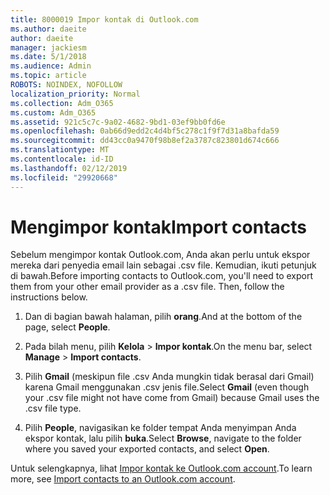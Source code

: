 ```yaml
---
title: 8000019 Impor kontak di Outlook.com
ms.author: daeite
author: daeite
manager: jackiesm
ms.date: 5/1/2018
ms.audience: Admin
ms.topic: article
ROBOTS: NOINDEX, NOFOLLOW
localization_priority: Normal
ms.collection: Adm_O365
ms.custom: Adm_O365
ms.assetid: 921c5c7c-9a02-4682-9bd1-03ef9bb0fd6e
ms.openlocfilehash: 0ab66d9edd2c4d4bf5c278c1f9f7d31a8bafda59
ms.sourcegitcommit: dd43cc0a9470f98b8ef2a3787c823801d674c666
ms.translationtype: MT
ms.contentlocale: id-ID
ms.lasthandoff: 02/12/2019
ms.locfileid: "29920668"
---
```

# <a name="import-contacts"></a><span data-ttu-id="13122-102">Mengimpor kontak</span><span class="sxs-lookup"><span data-stu-id="13122-102">Import contacts</span></span>

<span data-ttu-id="13122-p101">Sebelum mengimpor kontak Outlook.com, Anda akan perlu untuk ekspor mereka dari penyedia email lain sebagai .csv file. Kemudian, ikuti petunjuk di bawah.</span><span class="sxs-lookup"><span data-stu-id="13122-p101">Before importing contacts to Outlook.com, you'll need to export them from your other email provider as a .csv file. Then, follow the instructions below.</span></span>
  
1. <span data-ttu-id="13122-105">Dan di bagian bawah halaman, pilih **orang**.</span><span class="sxs-lookup"><span data-stu-id="13122-105">And at the bottom of the page, select **People**.</span></span> 
    
2. <span data-ttu-id="13122-106">Pada bilah menu, pilih **Kelola** \> **Impor kontak**.</span><span class="sxs-lookup"><span data-stu-id="13122-106">On the menu bar, select **Manage** \> **Import contacts**.</span></span> 
    
3. <span data-ttu-id="13122-107">Pilih **Gmail** (meskipun file .csv Anda mungkin tidak berasal dari Gmail) karena Gmail menggunakan .csv jenis file.</span><span class="sxs-lookup"><span data-stu-id="13122-107">Select **Gmail** (even though your .csv file might not have come from Gmail) because Gmail uses the .csv file type.</span></span> 
    
4. <span data-ttu-id="13122-108">Pilih **People**, navigasikan ke folder tempat Anda menyimpan Anda ekspor kontak, lalu pilih **buka**.</span><span class="sxs-lookup"><span data-stu-id="13122-108">Select **Browse**, navigate to the folder where you saved your exported contacts, and select **Open**.</span></span> 
    
<span data-ttu-id="13122-109">Untuk selengkapnya, lihat [Impor kontak ke Outlook.com account](https://go.microsoft.com/fwlink/p/?linkid=873136).</span><span class="sxs-lookup"><span data-stu-id="13122-109">To learn more, see [Import contacts to an Outlook.com account](https://go.microsoft.com/fwlink/p/?linkid=873136).</span></span>
  

